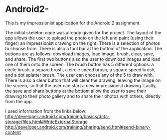 # Android2-

 This is my impressionist application for the Android 2 assignment. 

The initial skeleton code was already given for the project. The layout of the app allows the user to upload the photo on the left and paint (using their finger) an impressionist drawing on the right. There is a selection of photos to choose from. There is also a tool bar at the bottom of the application. The buttons are as follows: download images, load image, brush, clear, save, and share. The first two buttons also the user to download images and load one of them onto the screen. The brush button has 5 different options: a circle brush, a square brush, a circle speed brush, a square speed brush, and a dot splatter brush. The user can choose any of the 5 to draw with. There is also a clear button that will clear the drawing, leaving the image on the screen, so that the user can start a new impressionist drawing. Lastly, the save and share buttons at the bottom allow the user to save their drawing to their photo gallery and to share their photos with others, directly from the app. 

I used information from the links below:
http://developer.android.com/training/basics/data-storage/files.html#WriteExternalStorage
http://developer.android.com/training/sharing/send.html#send-binary-content
